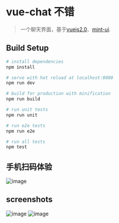 # vue-chat  不错

> 一个聊天界面，基于[vuejs2.0](http://vuejs.org/)、[mint-ui](http://mint-ui.github.io/).

## Build Setup

``` bash
# install dependencies
npm install

# serve with hot reload at localhost:8080
npm run dev

# build for production with minification
npm run build

# run unit tests
npm run unit

# run e2e tests
npm run e2e

# run all tests
npm test
```

## 手机扫码体验
![image](screenshots/code.png)

## screenshots
![image](https://github.com/taylorchen709/vue-chat/blob/master/screenshots/main.png)
![image](https://github.com/taylorchen709/vue-chat/blob/master/screenshots/face.png)


